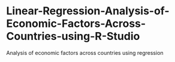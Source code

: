 # Linear-Regression-Analysis-of-Economic-Factors-Across-Countries-using-R-Studio
Analysis of economic factors across countries using regression

